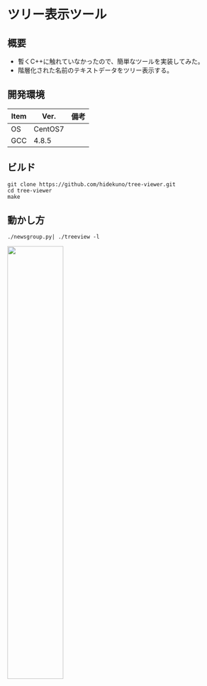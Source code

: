 
ツリー表示ツール
=================

## 概要
- 暫くC++に触れていなかったので、簡単なツールを実装してみた。
- 階層化された名前のテキストデータをツリー表示する。

## 開発環境
| Item   | Ver. |備考|
|--------|--------|--------|
| OS     | CentOS7 | |
| GCC    | 4.8.5||

## ビルド
```
git clone https://github.com/hidekuno/tree-viewer.git
cd tree-viewer
make
```

## 動かし方
```
./newsgroup.py| ./treeview -l
```
<img src="https://user-images.githubusercontent.com/22115777/66184854-64bd2880-e6b8-11e9-863e-867540098065.png" width=50%>
